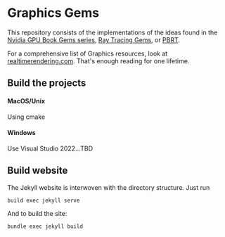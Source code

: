 # Graphics Gems

This repository consists of the implementations of the ideas found in the [Nvidia GPU Book Gems series](https://developer.nvidia.com/gpugems/gpugems/foreword), [Ray Tracing Gems](https://www.realtimerendering.com/raytracinggems/), or [PBRT](https://www.pbrt.org/). 

For a comprehensive list of Graphics resources, look at [realtimerendering.com](https://www.realtimerendering.com/books.html). That's enough reading for one lifetime. 

## Build the projects
#### MacOS/Unix
Using cmake

#### Windows
Use Visual Studio 2022...TBD


## Build website
The Jekyll website is interwoven with the directory structure. Just run
```
build exec jekyll serve
```
And to build the site:
```
bundle exec jekyll build
```
